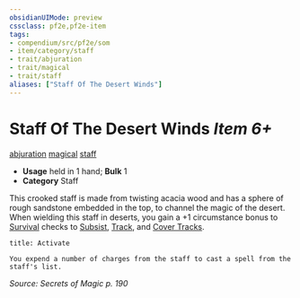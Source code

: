 ```yaml
---
obsidianUIMode: preview
cssclass: pf2e,pf2e-item
tags:
- compendium/src/pf2e/som
- item/category/staff
- trait/abjuration
- trait/magical
- trait/staff
aliases: ["Staff Of The Desert Winds"]
---
```

# Staff Of The Desert Winds *Item 6+*  
[abjuration](../../../rules/traits/abjuration.md)  [magical](../../../rules/traits/magical.md)  [staff](../../../rules/traits/staff.md)  

- **Usage** held in 1 hand; **Bulk** 1
- **Category** Staff

This crooked staff is made from twisting acacia wood and has a sphere of rough sandstone embedded in the top, to channel the magic of the desert. When wielding this staff in deserts, you gain a +1 circumstance bonus to [Survival](../../skills.md#Survival) checks to [Subsist](../../../rules/actions/subsist.md), [Track](../../../rules/actions/track.md), and [Cover Tracks](../../../rules/actions/cover-tracks.md).

```ad-embed-ability
title: Activate

You expend a number of charges from the staff to cast a spell from the staff's list.
```

*Source: Secrets of Magic p. 190*